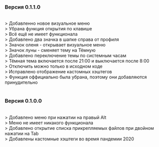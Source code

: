 <h3>Версия 0.1.1.0</h3><br/> 
> Добавленно новое визуальное меню<br/>
> Убрана функция открытия по клавише<br/>
> Всё ещё не имеет функционала<br/>
> Добавлено два значка в шапке справа от профиля<br/>
> Значок оленя - открывает визуальное меню<br/>
> Значок луны - сменяет тему на Тёмную<br/>
> Добавлено переключение темы по системным часам<br/>
> Тёмная тема включается после 21:00 и выключается после 8:00<br/>
> Отключить можно только в исходном коде<br/>
> Исправлено отображение кастомных хэштегов<br/>
> Функция оффициально была убрана, поэтому они добавляются принудительно<br/>
<br/>  
<h3>Версия 0.1.0.0</h3><br/>
> Добавлено меню при нажатии на правый Alt<br/>
> Меню не имеет никакого функционала<br/>
> Добавлено открытие списка прикрепляемых файлов при двойном нажатии на Tab<br/>
> Добавлены кастомные хэштеги во время пандемии 2020<br/>
